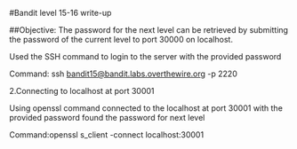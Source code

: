 #Bandit level 15-16 write-up

##Objective: The password for the next level can be retrieved by submitting the password of the current level to port 30000 on localhost.

Used the SSH command to login to the server with the provided password

Command: ssh bandit15@bandit.labs.overthewire.org -p 2220

2.Connecting to localhost at port 30001

Using openssl command connected to the localhost at port 30001 with the provided password found the password for next level

Command:openssl s_client -connect localhost:30001
